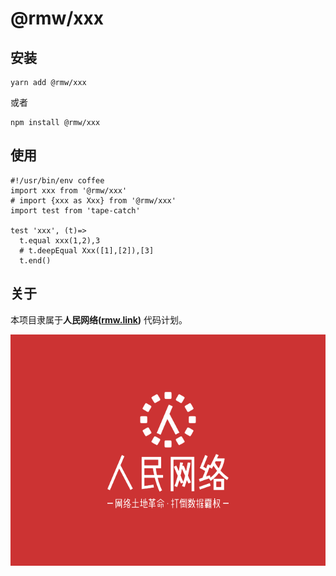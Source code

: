<!-- 本文件由 ./readme.make.md 自动生成，请不要直接修改此文件 -->

# @rmw/xxx

##  安装

```
yarn add @rmw/xxx
```

或者

```
npm install @rmw/xxx
```

## 使用

```
#!/usr/bin/env coffee
import xxx from '@rmw/xxx'
# import {xxx as Xxx} from '@rmw/xxx'
import test from 'tape-catch'

test 'xxx', (t)=>
  t.equal xxx(1,2),3
  # t.deepEqual Xxx([1],[2]),[3]
  t.end()

```

## 关于

本项目隶属于**人民网络([rmw.link](//rmw.link))** 代码计划。

![人民网络](https://raw.githubusercontent.com/rmw-link/logo/master/rmw.red.bg.svg)
